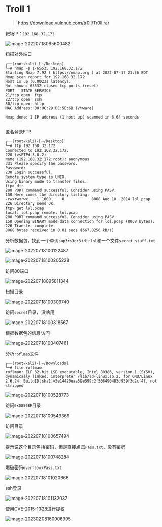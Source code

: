 # Troll 1

> https://download.vulnhub.com/tr0ll/Tr0ll.rar

靶场IP：`192.168.32.172`

![image-20220718095600482](../../.gitbook/assets/image-20220718095600482.png)

扫描对外端口

```
┌──(root💀kali)-[~/Desktop]
└─# nmap -p 1-65535 192.168.32.172                                                                                                                                                                                                     
Starting Nmap 7.92 ( https://nmap.org ) at 2022-07-17 21:56 EDT
Nmap scan report for 192.168.32.172
Host is up (0.0023s latency).
Not shown: 65532 closed tcp ports (reset)
PORT   STATE SERVICE
21/tcp open  ftp
22/tcp open  ssh
80/tcp open  http
MAC Address: 00:0C:29:DC:5B:6B (VMware)

Nmap done: 1 IP address (1 host up) scanned in 6.64 seconds
                                                                      
```

匿名登录FTP

```
┌──(root💀kali)-[~/Desktop]
└─# ftp 192.168.32.172                                                                                                                                                                                                                 
Connected to 192.168.32.172.
220 (vsFTPd 3.0.2)
Name (192.168.32.172:root): anonymous 
331 Please specify the password.
Password:
230 Login successful.
Remote system type is UNIX.
Using binary mode to transfer files.
ftp> dir
200 PORT command successful. Consider using PASV.
150 Here comes the directory listing.
-rwxrwxrwx    1 1000     0            8068 Aug 10  2014 lol.pcap
226 Directory send OK.
ftp> get lol.pcap
local: lol.pcap remote: lol.pcap
200 PORT command successful. Consider using PASV.
150 Opening BINARY mode data connection for lol.pcap (8068 bytes).
226 Transfer complete.
8068 bytes received in 0.01 secs (667.0256 kB/s)

```

分析数据包，找到一个单词`sup3rs3cr3tdirlol`和一个文件`secret_stuff.txt`

![image-20220718100122487](../../.gitbook/assets/image-20220718100122487.png)

![image-20220718100205228](../../.gitbook/assets/image-20220718100205228.png)

访问80端口

![image-20220718095811344](../../.gitbook/assets/image-20220718095811344.png)

扫描目录

![image-20220718100309740](../../.gitbook/assets/image-20220718100309740.png)

访问`secret`目录，没啥用

![image-20220718100318567](../../.gitbook/assets/image-20220718100318567.png)

根据数据包的信息访问

![image-20220718100407461](../../.gitbook/assets/image-20220718100407461.png)

分析`roflmao`文件

```
┌──(root💀kali)-[~/Downloads]
└─# file roflmao      
roflmao: ELF 32-bit LSB executable, Intel 80386, version 1 (SYSV), dynamically linked, interpreter /lib/ld-linux.so.2, for GNU/Linux 2.6.24, BuildID[sha1]=5e14420eaa59e599c2f508490483d959f3d2cf4f, not stripped

```

![image-20220718100528773](../../.gitbook/assets/image-20220718100528773.png)

访问`0x0856BF`目录

![image-20220718100549369](../../.gitbook/assets/image-20220718100549369.png)

访问目录

![image-20220718100657494](../../.gitbook/assets/image-20220718100657494.png)

提示说这个目录包括密码，但是直接点击`Pass.txt`，没有密码

![image-20220718100748284](../../.gitbook/assets/image-20220718100748284.png)

爆破密码`overflow/Pass.txt`

![image-20220718101020666](../../.gitbook/assets/image-20220718101020666.png)

ssh登录

![image-20220718101132037](../../.gitbook/assets/image-20220718101132037.png)

使用CVE-2015-1328进行提权

![image-20230208160906995](../../.gitbook/assets/image-20230208160906995.png)

